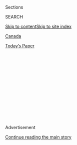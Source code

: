 <div id="app">

<div>

<div>

<div>

<div class="NYTAppHideMasthead css-1q2w90k e1suatyy0">

<div class="section css-ui9rw0 e1suatyy2">

<div class="css-eph4ug er09x8g0">

<div class="css-6n7j50">

</div>

<span class="css-1dv1kvn">Sections</span>

<div class="css-10488qs">

<span class="css-1dv1kvn">SEARCH</span>

</div>

[Skip to content](#site-content)[Skip to site
index](#site-index)

</div>

<div id="masthead-section-label" class="css-1wr3we4 eaxe0e00">

[Canada](https://www.nytimes.com/section/world/canada)

</div>

<div class="css-10698na e1huz5gh0">

</div>

</div>

<div id="masthead-bar-one" class="section hasLinks css-15hmgas e1csuq9d3">

<div class="css-uqyvli e1csuq9d0">

</div>

<div class="css-1uqjmks e1csuq9d1">

</div>

<div class="css-9e9ivx">

[](https://myaccount.nytimes.com/auth/login?response_type=cookie&client_id=vi)

</div>

<div class="css-1bvtpon e1csuq9d2">

[Today’s
Paper](https://www.nytimes.com/section/todayspaper)

</div>

</div>

</div>

</div>

<div data-aria-hidden="false">

<div id="site-content" data-role="main">

<div>

<div class="css-1aor85t" style="opacity:0.000000001;z-index:-1;visibility:hidden">

<div class="css-1hqnpie">

<div class="css-epjblv">

<span class="css-17xtcya">[Canada](/section/world/canada)</span><span class="css-x15j1o">|</span><span class="css-fwqvlz">Trudeau
Hits the Road, and Crowds and Questions
Follow</span>

</div>

<div class="css-k008qs">

<div class="css-1iwv8en">

<span class="css-18z7m18"></span>

<div>

</div>

</div>

<span class="css-1n6z4y">https://nyti.ms/2k12OeK</span>

<div class="css-1705lsu">

<div class="css-4xjgmj">

<div class="css-4skfbu" data-role="toolbar" data-aria-label="Social Media Share buttons, Save button, and Comments Panel with current comment count" data-testid="share-tools">

  - 
  - 
  - 
  - 
    
    <div class="css-6n7j50">
    
    </div>

  - 

</div>

</div>

</div>

</div>

</div>

</div>

<div class="css-13pd83m">

</div>

<div id="top-wrapper" class="css-1sy8kpn">

<div id="top-slug" class="css-l9onyx">

Advertisement

</div>

[Continue reading the main
story](#after-top)

<div class="ad top-wrapper" style="text-align:center;height:100%;display:block;min-height:250px">

<div id="top" class="place-ad" data-position="top" data-size-key="top">

</div>

</div>

<div id="after-top">

</div>

</div>

<div id="sponsor-wrapper" class="css-1hyfx7x">

<div id="sponsor-slug" class="css-19vbshk">

Supported by

</div>

[Continue reading the main
story](#after-sponsor)

<div id="sponsor" class="ad sponsor-wrapper" style="text-align:center;height:100%;display:block">

</div>

<div id="after-sponsor">

</div>

</div>

<div class="css-1vkm6nb ehdk2mb0">

# Trudeau Hits the Road, and Crowds and Questions Follow

</div>

<div class="css-79elbk" data-testid="photoviewer-wrapper">

<div class="css-z3e15g" data-testid="photoviewer-wrapper-hidden">

</div>

<div class="css-1a48zt4 ehw59r15" data-testid="photoviewer-children">

![<span class="css-16f3y1r e13ogyst0" data-aria-hidden="true">Prime
Minister Justin Trudeau of Canada with supporters in Kingston, Ontario,
on Jan. 12. Mr. Trudeau has set off on a nationwide tour that includes
town hall-style
events.</span><span class="css-cnj6d5 e1z0qqy90" itemprop="copyrightHolder"><span class="css-1ly73wi e1tej78p0">Credit...</span><span><span>Adrian
Wyld/The Canadian Press, via Associated
Press</span></span></span>](https://static01.nyt.com/images/2017/01/18/world/18Canada/18Canada-articleInline.jpg?quality=75&auto=webp&disable=upscale)

</div>

</div>

<div class="css-xt80pu e12qa4dv0">

<div class="css-18e8msd">

<div class="css-vp77d3 epjyd6m0">

<div class="css-1baulvz">

By [<span class="css-1baulvz last-byline" itemprop="name">Ian
Austen</span>](http://www.nytimes.com/by/ian-austen)

</div>

</div>

  - Jan. 18,
    2017

  - 
    
    <div class="css-4xjgmj">
    
    <div class="css-d8bdto" data-role="toolbar" data-aria-label="Social Media Share buttons, Save button, and Comments Panel with current comment count" data-testid="share-tools">
    
      - 
      - 
      - 
      - 
        
        <div class="css-6n7j50">
        
        </div>
    
      - 
    
    </div>
    
    </div>

</div>

</div>

<div class="section meteredContent css-1r7ky0e" name="articleBody" itemprop="articleBody">

<div class="css-1fanzo5 StoryBodyCompanionColumn">

<div class="css-53u6y8">

PETERBOROUGH, Ontario — This time last year, Prime Minister Justin
Trudeau was both a novelty and a star at [the World Economic
Forum](https://www.nytimes.com/2016/01/22/business/dealbook/justin-trudeau-carries-his-look-to-canada-image-to-davos.html)
in Davos, Switzerland. But rather than rub shoulders with the
billionaires, bankers and potentates again this year, Mr. Trudeau has
set off on a nationwide tour of banquet halls, cafes and highway rest
stops.

His decision to hang around with Canadian voters and schoolchildren
instead of the high and mighty comes as Mr. Trudeau’s image as a
nothing-to-hide champion of the middle class is showing a few dents.

Some of those dings have come from his holiday plans: He and his family
spent part of the recent Christmas holidays on a private island in the
Bahamas as guests of the Aga Khan, the billionaire philanthropist and
spiritual leader of Ismaili Muslims. The parliamentary commissioner for
ethics and conflicts of interest said on Monday that she was
[investigating the propriety of the
trip](https://www.nytimes.com/2017/01/16/world/americas/justin-trudeau-canada-aga-khan-ethics-investigation-mary-dawson.html "Times article").

Mr. Trudeau was under fire even before the trip, for serving as the main
attraction at [Liberal party
fund-raisers](https://www.nytimes.com/2016/11/24/world/americas/canada-justin-trudeau-donors.html)
where small crowds, often dominated by wealthy investors and business
executives, paid 1,500 Canadian dollars ($1,147) apiece for the chance
to socialize with him. Events like that, common in American politics,
are seen as less savory in Canada, where campaign contributions are
tightly restricted.

</div>

</div>

<div class="css-1fanzo5 StoryBodyCompanionColumn">

<div class="css-53u6y8">

“Justin Trudeau believes that laws don’t apply to people like him,” Rona
Ambrose, the interim leader of the opposition Conservative Party, [wrote
on Twitter](https://twitter.com/RonaAmbrose/status/821007536853807104)on
Monday. “He’s wrong. It’s time he starts putting ordinary Canadians
first.”

Several polls show that Mr. Trudeau remains very popular, but even so,
his January road show has all the earmarks of a campaign to reconnect
with voters. At the first few stops, it has also shown Mr. Trudeau
practicing politics without a safety net.

The large crowds he draws have generally been friendly, but there have
also been tears, anger and pointed questions, including some for which
Mr. Trudeau acknowledges he does not have good answers.

Above all, there has been keen interest.

The setting booked for Mr. Trudeau’s appearance in Peterborough,
Ontario, last Friday was the Evinrude Centre, a cavernous banquet hall
attached to a hockey rink complex. Even so, it was filled to its legal
capacity well before Mr. Trudeau arrived, and organizers had to start
turning people away. Several dozen latecomers stood outside in the
biting cold to listen to the proceedings on loudspeakers.

Mr. Trudeau’s town-hall-style event in London, Ontario, later that day
had to be relocated three times to successively larger sites, and people
were still shut out. And his appearance in Halifax, Nova Scotia, on
Monday was eventually moved to a 3,000-seat arena.

</div>

</div>

<div class="css-1fanzo5 StoryBodyCompanionColumn">

<div class="css-53u6y8">

The unemployment rate in Peterborough, a city of 74,600 in a popular
vacation area about an hour northeast of Toronto, is unusually low right
now at 4.5 percent. But many of its traditional large industrial
employers have either cut payrolls or moved work elsewhere since Canada
signed free trade agreements with the United States and Mexico.

The building across the street from the Evinrude Centre is an
illustration. These days it houses the [Canadian Canoe
Museum,](http://www.canoemuseum.ca) which, as Mr. Trudeau noted,
includes a birch bark canoe and a buckskin jacket that belonged to his
father, Pierre Elliott Trudeau, who was also a Liberal prime minister.
But until 1990, the building was a factory producing Evinrude and
Johnson outboard motors. Bombardier Recreational Products of Valcourt,
Quebec, owns the company now, but the motors it sells in Canada are made
in the United States.

A university, a college, government and health care employment and
Peterborough’s growing popularity with retirees have helped offset the
city’s lost manufacturing jobs. But a sense of economic unease was still
evident in the questions Mr. Trudeau fielded from his audience.

He got an earful, for instance, about steep rises in electricity bills,
even though the province of Ontario sets the rates, not the national
government. One woman, who said she was a single mother and spoke on the
verge of tears, produced a recent monthly bill for 1,085 Canadian
dollars. Cries of “shame, shame, shame” echoed through the hall.

Standing in front of an oversize Canadian flag with the sleeves of his
light-blue dress shirt rolled up and the top button undone behind his
necktie, Mr. Trudeau acknowledged that many Canadians feel squeezed
financially.

“We are facing a big challenge,” he said. “The government should be
helping you, not harming you.”

In Halifax on Monday, he heard from voters about another looming
economic worry: a Trump administration in Washington that dislikes free
trade agreements and has hinted at new border taxes on imports from
Canada. That could be devastating for Canada’s export-dependent economy,
especially its auto industry, which has been integrated with American
factories since 1965.

Mr. Trudeau said that he did not plan to change Canada’s course to suit
Mr. Trump, but he avoided criticizing the incoming president.

</div>

</div>

<div class="css-1fanzo5 StoryBodyCompanionColumn">

<div class="css-53u6y8">

“We both got elected on a commitment to help the middle class, and we’re
going to be able to find common ground on doing the kinds of things that
will help ordinary families right across the continent,” he said.

Mr. Trudeau was challenged on a variety of issues, including Canada’s
official policy of English and French bilingualism, water problems in
indigenous communities, the country’s electoral system and immigration —
the last from someone who wanted more refugees admitted more quickly.

Conspicuously, no one in the crowd asked about the fund-raisers, and
references to the vacation with the Aga Khan were limited to mild
heckling from two middle-aged men at the back of the room. But those
matters continue to dominate news coverage in Canada, and they are what
the reporters covering Mr. Trudeau’s tour are asking him about.

Mr. Trudeau has known the Aga Khan since childhood. The billionaire was
a friend of his father and served as a pallbearer at his father’s
funeral, along with Fidel Castro. Canada took in many Ismaili Muslims
when they were expelled from Uganda by Idi Amin in 1972, and since then
the Aga Khan and his organizations have set up several institutions in
Canada, including [a museum of Muslim art in
Toronto](http://www.akdn.org/where-we-work/north-america/canada/aga-khan-museum).

Mr. Trudeau’s political opponents say that the vacation created a
conflict of interest because the government of Canada has donated
millions of dollars over the years to humanitarian aid programs
organized by charities headed by the Aga Khan. Under an agreement with
the previous Conservative government, the Canadian treasury also matched
a donation of 30 million Canadian dollars by the Aga Khan to set up a
[Global Center for
Pluralism](http://www.akdn.org/where-we-work/north-america/canada/global-centre-pluralism)in
Ottawa.

Once Mr. Trudeau had posed for his last selfie and lifted up the last
baby at the Peterborough stop, several attendees said they were pleased
with the event, including some who had questions about certain policies.

“I really enjoyed listening to Mr. Trudeau, love the fact that he’s very
accessible to us. That’s the big thing,” said Laura Scaife, who had
hoped to ask the prime minister to give Canada’s provinces more money
for health care. “But he does have a tendency to wander just a bit. I
wish his answers had been a bit shorter, so that more people could ask
questions.”

After the public event came a short news conference and a brief session
with volunteers; then Mr. Trudeau waved goodbye. A crew took to the
stage to fold up the giant flag, and the prime minister’s caravan of
seven black sport utility vehicles and vans set off for the next stop.

</div>

</div>

</div>

<div>

</div>

<div>

</div>

<div>

</div>

<div>

<div id="bottom-wrapper" class="css-1ede5it">

<div id="bottom-slug" class="css-l9onyx">

Advertisement

</div>

[Continue reading the main
story](#after-bottom)

<div id="bottom" class="ad bottom-wrapper" style="text-align:center;height:100%;display:block;min-height:90px">

</div>

<div id="after-bottom">

</div>

</div>

</div>

</div>

</div>

## Site Index

<div>

</div>

## Site Information Navigation

  - [© <span>2020</span> <span>The New York Times
    Company</span>](https://help.nytimes.com/hc/en-us/articles/115014792127-Copyright-notice)

<!-- end list -->

  - [NYTCo](https://www.nytco.com/)
  - [Contact
    Us](https://help.nytimes.com/hc/en-us/articles/115015385887-Contact-Us)
  - [Work with us](https://www.nytco.com/careers/)
  - [Advertise](https://nytmediakit.com/)
  - [T Brand Studio](http://www.tbrandstudio.com/)
  - [Your Ad
    Choices](https://www.nytimes.com/privacy/cookie-policy#how-do-i-manage-trackers)
  - [Privacy](https://www.nytimes.com/privacy)
  - [Terms of
    Service](https://help.nytimes.com/hc/en-us/articles/115014893428-Terms-of-service)
  - [Terms of
    Sale](https://help.nytimes.com/hc/en-us/articles/115014893968-Terms-of-sale)
  - [Site
    Map](https://spiderbites.nytimes.com)
  - [Help](https://help.nytimes.com/hc/en-us)
  - [Subscriptions](https://www.nytimes.com/subscription?campaignId=37WXW)

</div>

</div>

</div>

</div>
